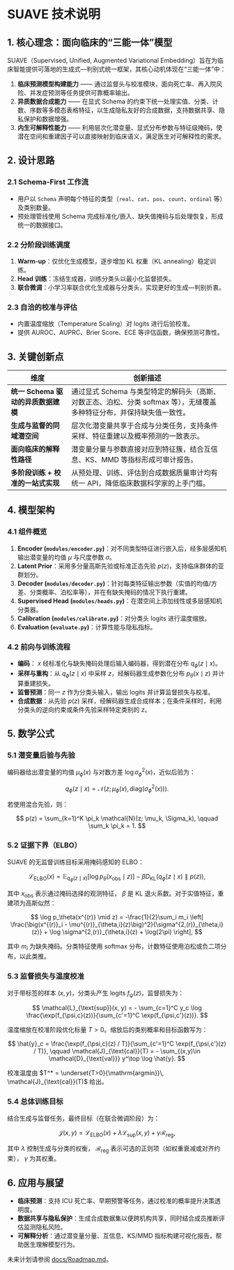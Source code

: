 # SUAVE 技术说明

## 1. 核心理念：面向临床的“三能一体”模型
SUAVE（Supervised, Unified, Augmented Variational Embedding）旨在为临床智能提供可落地的生成式—判别式统一框架，其核心动机体现在“三能一体”中：

1. **临床预测模型构建能力** —— 通过监督头与校准模块，面向死亡率、再入院风险、并发症预测等任务提供可靠概率输出。
2. **异质数据合成能力** —— 在显式 Schema 的约束下统一处理实值、分类、计数、序数等多模态表格特征，以生成隐私友好的合成数据，支持数据共享、隐私保护和数据增强。
3. **内生可解释性能力** —— 利用层次化潜变量、显式分布参数与特征级掩码，使潜在空间和重建因子可以直接映射到临床语义，满足医生对可解释性的需求。

## 2. 设计思路

### 2.1 Schema-First 工作流
- 用户以 `Schema` 声明每个特征的类型（`real`、`cat`、`pos`、`count`、`ordinal` 等）及类别数量。
- 预处理管线使用 Schema 完成标准化/嵌入、缺失值掩码与后处理恢复，形成统一的数据接口。

### 2.2 分阶段训练调度
1. **Warm-up**：仅优化生成模型，逐步增加 KL 权重（KL annealing）稳定训练。
2. **Head 训练**：冻结生成器，训练分类头以最小化监督损失。
3. **联合微调**：小学习率联合优化生成器与分类头，实现更好的生成—判别折衷。

### 2.3 自洽的校准与评估
- 内置温度缩放（Temperature Scaling）对 logits 进行后验校准。
- 提供 AUROC、AUPRC、Brier Score、ECE 等评估函数，确保预测可靠性。

## 3. 关键创新点

| 维度 | 创新描述 |
| ---- | -------- |
| **统一 Schema 驱动的异质数据建模** | 通过显式 Schema 与类型特定的解码头（高斯、对数正态、泊松、分类 softmax 等），无缝覆盖多种特征分布，并保持缺失值一致性。 |
| **生成与监督的同域潜空间** | 层次化潜变量共享于合成与分类任务，支持条件采样、特征重建以及概率预测的一致表示。 |
| **面向临床的解释性路径** | 潜变量分量与参数直接对应到特征簇，结合互信息、KS、MMD 等指标形成可审计报告。 |
| **多阶段训练 + 校准的一站式实现** | 从预处理、训练、评估到合成数据质量审计均有统一 API，降低临床数据科学家的上手门槛。 |

## 4. 模型架构

### 4.1 组件概览
1. **Encoder (`modules/encoder.py`)**：对不同类型特征进行嵌入后，经多层感知机输出潜变量的均值 $\mu$ 与尺度参数 $\sigma$。
2. **Latent Prior**：采用多分量高斯先验或标准正态先验 $p(z)$，支持临床群体的亚群划分。
3. **Decoder (`modules/decoder.py`)**：针对每类特征输出参数（实值的均值/方差、分类概率、泊松率等），并在有缺失掩码的情况下执行重建。
4. **Supervised Head (`modules/heads.py`)**：在潜空间上添加线性或多层感知机分类器。
5. **Calibration (`modules/calibrate.py`)**：对分类头 logits 进行温度缩放。
6. **Evaluation (`evaluate.py`)**：计算性能与隐私指标。

### 4.2 前向与训练流程
- **编码**： $x$ 经标准化与缺失掩码处理后输入编码器，得到潜在分布 $q_\phi(z \mid x)$。
- **采样与重构**：从 $q_\phi(z \mid x)$ 中采样 $z$，经解码器生成参数化分布 $p_\theta(x \mid z)$ 并计算重建损失。
- **监督预测**：同一 $z$ 作为分类头输入，输出 logits 并计算监督损失与校准。
- **合成数据**：从先验 $p(z)$ 采样，经解码器生成合成样本；在条件采样时，利用分类头的逆向约束或条件先验采样特定类别的 $z$。

## 5. 数学公式

### 5.1 潜变量后验与先验
编码器给出潜变量的均值 $\mu_\phi(x)$ 与对数方差 $\log \sigma_\phi^2(x)$，近似后验为：

$$
q_\phi(z \mid x) = \mathcal{N}\big(z;\, \mu_\phi(x), \mathrm{diag}(\sigma_\phi^2(x))\big).
$$

若使用混合先验，则：


$$
p(z) = \sum_{k=1}^K \pi_k \mathcal{N}(z; \mu_k, \Sigma_k), \qquad \sum_k \pi_k = 1.
$$

### 5.2 证据下界（ELBO）
SUAVE 的无监督训练目标采用掩码感知的 ELBO：


$$
\mathcal{L}_{\text{ELBO}}(x) = \mathbb{E}_{q_\phi(z \mid x)}\big[\log p_\theta(x_{\text{obs}} \mid z)\big] - \beta D_{\mathrm{KL}}\big(q_\phi(z \mid x) \parallel p(z)\big),
$$

其中 $x_{\text{obs}}$ 表示通过掩码选择的观测特征， $\beta$ 是 KL 退火系数。对于实值特征，重建项为高斯似然：


$$
\log p_\theta(x^{(r)} \mid z) = -\frac{1}{2}\sum_i m_i \left[ \frac{\big(x^{(r)}_i - \mu^{(r)}_{\theta,i}(z)\big)^2}{\sigma^{2,(r)}_{\theta,i}(z)} + \log \sigma^{2,(r)}_{\theta,i}(z) + \log(2\pi) \right],
$$

其中 $m_i$ 为缺失掩码。分类特征使用 softmax 分布，计数特征使用泊松或负二项分布，以此类推。

### 5.3 监督损失与温度校准
对于带标签的样本 $(x, y)$，分类头产生 logits $f_\psi(z)$，监督损失为：

$$
\mathcal{L}_{\text{sup}}(x, y) = - \sum_{c=1}^C y_c \log \frac{\exp(f_{\psi,c}(z))}{\sum_{c'=1}^C \exp(f_{\psi,c'}(z))}.
$$

温度缩放在校准阶段优化标量 $T>0$。缩放后的类别概率和目标函数写为：

$$
\hat{y}_c = \frac{\exp(f_{\psi,c}(z) / T)}{\sum_{c'=1}^C \exp(f_{\psi,c'}(z) / T)}, \qquad \mathcal{J}_{\text{cal}}(T) = - \sum_{(x,y)\in \mathcal{D}_{\text{val}}} y^\top \log \hat{y}.
$$

校准温度由 $T^* = \underset{T>0}{\mathrm{argmin}}\, \mathcal{J}_{\text{cal}}(T)$ 给出。

### 5.4 总体训练目标
结合生成与监督任务，最终目标（在联合微调阶段）为：

$$
\mathcal{J}(x, y) = \mathcal{L}_{\text{ELBO}}(x) + \lambda \mathcal{L}_{\text{sup}}(x, y) + \gamma \mathcal{R}_{\text{reg}},
$$

其中 $\lambda$ 控制生成与分类的权衡， $\mathcal{R}_{\text{reg}}$ 表示可选的正则项（如权重衰减或对齐约束）， $\gamma$ 为其权重。


## 6. 应用与展望
- **临床预测**：支持 ICU 死亡率、早期预警等任务，通过校准的概率提升决策透明度。
- **数据共享与隐私保护**：生成合成数据集以便跨机构共享，同时结合成员推断评估监测隐私风险。
- **可解释分析**：通过潜变量分量、互信息、KS/MMD 指标构建可视化报告，帮助医生理解模型行为。

未来计划请参阅 [docs/Roadmap.md](Roadmap.md)。
